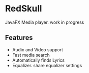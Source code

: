 # RedSkull
JavaFX Media player. work in progress

## Features
* Audio and Video support
* Fast media search
* Automatically finds Lyrics 
* Equalizer. share equalizer settings
